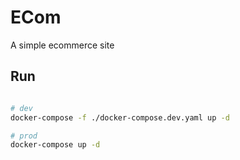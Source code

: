 # ECom

A simple ecommerce site

## Run

```bash

# dev
docker-compose -f ./docker-compose.dev.yaml up -d

# prod
docker-compose up -d

```